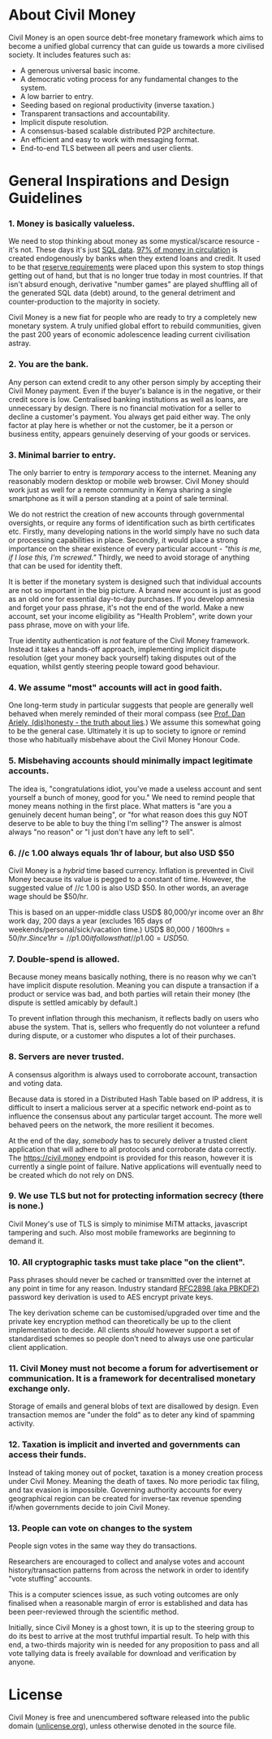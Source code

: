 About Civil Money
===========
Civil Money is an open source debt-free monetary framework which aims to become a unified global currency that can guide us towards a more civilised society. It includes features such as:
- A generous universal basic income. 
- A democratic voting process for any fundamental changes to the system.
- A low barrier to entry.
- Seeding based on regional productivity (inverse taxation.) 
- Transparent transactions and accountability.
- Implicit dispute resolution.
- A consensus-based scalable distributed P2P architecture.
- An efficient and easy to work with messaging format.
- End-to-end TLS between all peers and user clients.


General Inspirations and Design Guidelines
==========================================

### 1. Money is basically valueless.
We need to stop thinking about money as some mystical/scarce resource - it's not. These days it's just [SQL data](http://money.howstuffworks.com/currency6.htm). 
[97% of money in circulation](http://positivemoney.org/issues/debt/) is created endogenously by banks when they extend 
loans and credit. It used to be that [reserve requirements](https://en.wikipedia.org/wiki/Reserve_requirement) were placed upon this system to stop things getting out of hand, but that is no longer true today in most countries. If that isn't absurd enough, derivative "number games" are played shuffling all of the generated SQL data (debt) around, to the general
detriment and counter-production to the majority in society. 

Civil Money is a new fiat for people who are ready to try a completely new monetary system. A truly unified global effort to rebuild communities, given the past 200 years of economic adolescence leading current civilisation astray.

### 2. You are the bank.
Any person can extend credit to any other person simply by accepting 
their Civil Money payment. Even if the buyer's balance is in the negative, or their credit score is low. Centralised banking institutions as well as loans, 
are unnecessary by design. There is no financial motivation for a seller to decline a customer's payment. You always get paid either way. The only factor at play here is whether or not the customer, be it a person or business entity, appears
genuinely deserving of your goods or services. 

### 3. Minimal barrier to entry.
The only barrier to entry is *temporary* access to the internet. Meaning any reasonably modern desktop or mobile web browser. Civil Money should work just as well for a remote community in Kenya sharing a single smartphone as it will a person standing at a point of sale terminal.

We do not restrict the creation of new accounts through governmental oversights, or require any forms of identification such as birth certificates etc. Firstly, many developing nations in the world simply have no such data or processing capabilities in place. Secondly, it would place a strong importance on the shear existence of every particular account - *"this is me, if I lose this, I'm screwed."* Thirdly, we need to avoid storage of anything that can be used for identity theft. 

It is better if the monetary system is designed such that individual accounts are not so important in the big picture. A brand new account is just as good as an old one for essential day-to-day purchases. If you develop amnesia and forget your pass phrase, it's not the end of the world. Make a new account, set your income eligibility as "Health Problem", write down your pass phrase, move on with your life.

True identity authentication is *not* feature of the Civil Money framework. Instead it takes a hands-off approach, implementing implicit dispute resolution (get your money back yourself) taking disputes out of the equation, whilst gently steering people toward good behaviour.

### 4. We assume "most" accounts will act in good faith. 
One long-term study in particular suggests that people are generally well behaved when merely reminded of their
moral compass (see [Prof. Dan Ariely, (dis)honesty - the truth about lies](http://thedishonestyproject.com/film/).) We assume this somewhat going to be the general case. Ultimately it is up to society to ignore or remind those who habitually misbehave about the Civil Money Honour Code.


### 5. Misbehaving accounts should minimally impact legitimate accounts. 
The idea is, "congratulations idiot, you've made a useless account and sent yourself a bunch of money, good for you." We need to remind people that money means nothing in the first place. What matters is "are you a genuinely decent human being", or "for what reason does this guy NOT deserve to be able to buy the thing I'm selling"? The answer is almost always "no reason" or "I just don't have any left to sell".  

### 6. //c 1.00 always equals 1hr of labour, but also USD $50
Civil Money is a *hybrid* time based currency. Inflation is prevented in Civil Money because its value is pegged to a constant of time. However, the suggested value of //c 1.00 is also USD $50. In other words, an average wage should be $50/hr.

This is based on an upper-middle class USD$ 80,000/yr income over an 8hr work day, 200 days a year (excludes 165 days of weekends/personal/sick/vacation time.)
USD$ 80,000 / 1600hrs = $50/hr.
Since 1hr = //p 1.00 it follows that //p 1.00 = USD$50.


### 7. Double-spend is allowed.
Because money means basically nothing, there is no reason why we can't have implicit dispute resolution. Meaning you can dispute a transaction if a product or service was bad, and both parties will retain their money (the dispute is settled amicably by default.) 

To prevent inflation through this mechanism, it reflects badly on users who abuse the system. That is, sellers who frequently do not volunteer a refund during dispute, or a customer who disputes a lot of their purchases.

### 8. Servers are never trusted.
A consensus algorithm is always used to corroborate account, transaction and voting data. 

Because data is stored in a Distributed Hash Table based on IP address, it is difficult to insert a malicious server at a specific network end-point as to influence the consensus about any particular target account. The more well behaved peers on the network, the more resilient it becomes.

At the end of the day, *somebody* has to securely deliver a trusted client application that will adhere to all protocols and corroborate data correctly. The https://civil.money endpoint is provided for this reason, however it is currently a single point of failure. Native applications will eventually need to be created which do not rely on DNS. 

### 9. We use TLS but not for protecting information secrecy (there is none.)
Civil Money's use of TLS is simply to minimise MiTM attacks, javascript tampering and such. Also most mobile frameworks are beginning to demand it.


### 10. All cryptographic tasks must take place "on the client".
Pass phrases should never be cached or transmitted over the internet at any point in time for any reason. Industry standard [RFC2898 (aka PBKDF2)](https://www.ietf.org/rfc/rfc2898.txt) password key derivation is used to AES encrypt private keys. 

The key derivation scheme can be customised/upgraded over time and the private key encryption method can theoretically be up to the client implementation to decide. All clients *should* however support a set of standardised schemes so people don't need to always use one particular client application.

### 11. Civil Money must not become a forum for advertisement or communication. It is a framework for decentralised monetary exchange only.
Storage of emails and general blobs of text are disallowed by design. Even transaction memos are "under the fold" as to deter any kind of spamming activity.

### 12. Taxation is implicit and inverted and governments can access their funds.
Instead of taking money out of pocket, taxation is a money creation process under Civil Money. Meaning the death of taxes. No more periodic tax filing, and tax evasion is impossible. 
Governing authority accounts for every geographical region can be created for inverse-tax revenue spending if/when governments decide to join Civil Money. 

### 13. People can vote on changes to the system
People sign votes in the same way they do transactions. 

Researchers are encouraged to collect and analyse votes and account history/transaction patterns from across the network in order to identify "vote stuffing" accounts. 

This is a computer sciences issue, as such voting outcomes are only finalised when a reasonable margin of error is established and data has been peer-reviewed through the scientific method. 

Initially, since Civil Money is a ghost town, it is up to the steering group to do its best to arrive at the most truthful impartial result. To help with this end, a two-thirds majority win is needed for any proposition to pass and all vote tallying data is freely available for download and verification by anyone.


License
=======
Civil Money is free and unencumbered software released into the public domain ([unlicense.org](http://unlicense.org)), unless otherwise denoted in the source file.